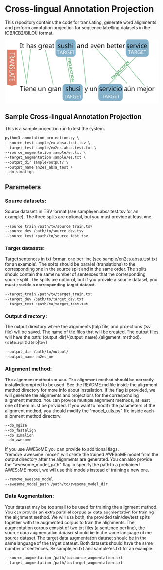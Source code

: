 # Cross-lingual Annotation Projection 
This repository contains the code for translating, generate word alignments and perform annotation
projection for sequence labelling datasets in the IOB/IOB2/BILOU format.

<img src="github_images/projection.png" alt="Demo" width="700"/>

## Sample Cross-lingual Annotation Projection 
This is a sample projection run to test the system.
````commandline
python3 annotation_projection.py \
--source_test sample/en.absa.test.tsv \
--target_test sample/en2es.absa.test.txt \
--source_augmentation sample/en.txt \
--target_augmentation sample/es.txt \
--output_dir sample/output/ \
--output_name en2es_absa_test \
--do_simalign 
````

## Parameters

### Source datasets:
Source datasets in TSV format (see sample/en.absa.test.tsv for an example). 
The three splits are optional, but you must provide at least one.
````commandline
--source_train /path/to/source_train.tsv
--source_dev /path/to/source_dev.tsv
--source_test /path/to/source_test.tsv
````

### Target datasets:
Target sentences in txt formar, one per line (see sample/en2es.absa.test.txt for an example).
The splits should be parallel (translations) to the corresponding one in the source split and in the same order. 
The splits should contain the same number of sentences that the corresponding source split. 
The splits are optional, but if you provide a source dataset, you must provide a corresponding target dataset.
````commandline
--target_train /path/to/target_train.txt
--target_dev /path/to/target_dev.txt
--target_test /path/to/target_test.txt
````

### Output directory:
The output directory where the alignments (talp file) and projections (tsv file) will be saved.
The name of the files that will be created. 
The output files will have the path: {output_dir}/{output_name}.{alignment_method}.{data_split}.[talp|tsv]
````commandline
--output_dir /path/to/output/
--output_name en2es_ner
````

### Alignment method:
The alignment methods to use. The alignment method should be correctly installed/compiled to be used. 
See the README.md file inside the alignment method directory for more info about installation.
If the flag is provided, we will generate the alignments and projections for the corresponding alignment method.
You can provide multiple alignment methods, at least one of them must be provided.
If you want to modify the parameters of the alignment method, you should modify the
"model_utils.py" file inside each alignment method directory.
````commandline
--do_mgiza
--do_fastalign
--do_simalign
--do_awesome
````
If you use AWESoME you can provide to additional flags. "remove_awesome_model" will delete the trained 
AWESoME model from the output directory after the alignments are generated. You can also provide the "awesome_model_path"
flag to specify the path to a pretrained AWESoME model, we will use this models instead of training a new one.
````commandline
--remove_awesome_model
--awesome_model_path /path/to/awesome_model_dir
````

### Data Augmentation:
Your dataset may be too small to be used for training the alignment method. You can 
provide an extra parallel corpus as data augmentation for training the alignment method. We will
use both, the provided tain/dev/test splits together with the augmented corpus to train the alignments.
The augmentation corpus consist of two txt files (a sentence per line), the source data augmentation dataset
should be in the same language of the source dataset. The target data augmentation dataset should be in the same
language of the target dataset. Both datasets should have the same number of sentences. Se sample/en.txt and 
sample/es.txt for an example.

````commandline
--source_augmentation /path/to/source_augmentation.txt
--target_augmentation /path/to/target_augmentation.txt
````




